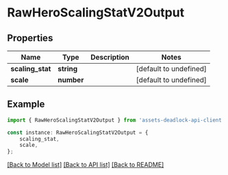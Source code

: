# RawHeroScalingStatV2Output


## Properties

Name | Type | Description | Notes
------------ | ------------- | ------------- | -------------
**scaling_stat** | **string** |  | [default to undefined]
**scale** | **number** |  | [default to undefined]

## Example

```typescript
import { RawHeroScalingStatV2Output } from 'assets-deadlock-api-client';

const instance: RawHeroScalingStatV2Output = {
    scaling_stat,
    scale,
};
```

[[Back to Model list]](../README.md#documentation-for-models) [[Back to API list]](../README.md#documentation-for-api-endpoints) [[Back to README]](../README.md)
